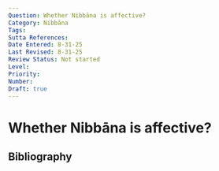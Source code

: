 ```yaml
---
Question: Whether Nibbāna is affective?
Category: Nibbāna
Tags: 
Sutta References: 
Date Entered: 8-31-25
Last Revised: 8-31-25
Review Status: Not started
Level: 
Priority: 
Number: 
Draft: true
---
```


# Whether Nibbāna is affective?

## Bibliography

<!-- 

Notes:



 -->